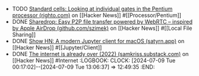 - TODO [Standard cells: Looking at individual gates in the Pentium processor (righto.com)](https://news.ycombinator.com/item?id=40899393) on [[Hacker News]] #[[Processor/Pentium]]
- DONE [Sharedrop: Easy P2P file transfer powered by WebRTC – inspired by Apple AirDrop (github.com/szimek)](https://news.ycombinator.com/item?id=40899507) on [[Hacker News]] #[[Local File Sharing]]
- DONE [Show HN: A modern Jupyter client for macOS (satyrn.app)](https://news.ycombinator.com/item?id=40899242) on [[Hacker News]] #[[Jupyter/Client]]
- DONE [The internet is already over (2022) (samkriss.substack.com)](https://news.ycombinator.com/item?id=40899761) on [[Hacker News]] #Internet
  :LOGBOOK:
  CLOCK: [2024-07-09 Tue 00:17:02]--[2024-07-09 Tue 13:06:37] =>  12:49:35
  :END: